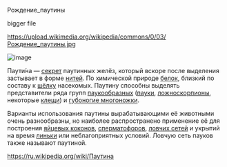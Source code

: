 Рождение_паутины

bigger file

https://upload.wikimedia.org/wikipedia/commons/0/03/Рождение_паутины.jpg

![image](https://github.com/aibolem/svaerchok_nortkan/assets/102619282/a7b6fcfd-6c4d-452b-92e7-ad4f6da97747)

Паути́на — [секрет](https://ru.wikipedia.org/wiki/%D0%A1%D0%B5%D0%BA%D1%80%D0%B5%D1%82_(%D1%84%D0%B8%D0%B7%D0%B8%D0%BE%D0%BB%D0%BE%D0%B3%D0%B8%D1%8F)) паутинных желёз, который вскоре после выделения застывает в форме [нитей](https://ru.wikipedia.org/wiki/%D0%9D%D0%B8%D1%82%D1%8C). По химической природе [белок](https://ru.wikipedia.org/wiki/%D0%91%D0%B5%D0%BB%D0%BE%D0%BA), близкий по составу к [шёлку](https://ru.wikipedia.org/wiki/%D0%A8%D1%91%D0%BB%D0%BA) насекомых. Паутину способны выделять представители ряда групп [паукообразных](https://ru.wikipedia.org/wiki/Arachnida) ([пауки](https://ru.wikipedia.org/wiki/Aranei), [ложноскорпионы](https://ru.wikipedia.org/wiki/Pseudoscorpionida), некоторые [клещи](https://ru.wikipedia.org/wiki/Acari)) и [губоногие многоножки](https://ru.wikipedia.org/wiki/Chilopoda).

Варианты использования паутины вырабатывающими её животными очень разнообразны, но наиболее распространено применение её для построения [яйцевых коконов](https://ru.wikipedia.org/wiki/%D0%9A%D0%BE%D0%BA%D0%BE%D0%BD#%D0%9A%D0%BE%D0%BA%D0%BE%D0%BD%D1%8B_%D0%BF%D0%B0%D1%83%D0%BA%D0%BE%D0%B2), [сперматофоров](https://ru.wikipedia.org/wiki/%D0%A1%D0%BF%D0%B5%D1%80%D0%BC%D0%B0%D1%82%D0%BE%D1%84%D0%BE%D1%80), [ловчих сетей](https://ru.wikipedia.org/wiki/%D0%9B%D0%BE%D0%B2%D1%87%D0%B0%D1%8F_%D1%81%D0%B5%D1%82%D1%8C) и укрытий на время [линьки](https://ru.wikipedia.org/wiki/%D0%9B%D0%B8%D0%BD%D1%8C%D0%BA%D0%B0) или неблагоприятных условий. Ловчую сеть пауков также называют паутиной.

https://ru.wikipedia.org/wiki/Паутина